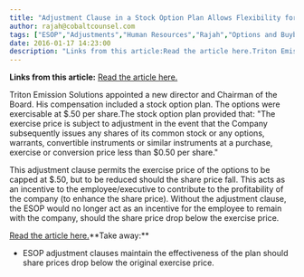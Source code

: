 ```yaml
---
title: "Adjustment Clause in a Stock Option Plan Allows Flexibility for Future Change"
author: rajah@cobaltcounsel.com
tags: ["ESOP","Adjustments","Human Resources","Rajah","Options and Buyback"]
date: 2016-01-17 14:23:00
description: "Links from this article:Read the article here.Triton Emission Solutions appointed a new director and Chairman of the Board. His compensation include..."
---
```


**Links from this article:**
[Read the article here.](http://www.consumerelectronicsnet.com/article/Triton-Emission-Solutions-Inc-Appoints-Robert-C-Kopple-as-Director-and-Chairman-and-Adopts-2014-Stock-Option-Plan--3493484?)

Triton Emission Solutions appointed a new director and Chairman of the Board. His compensation included a stock option plan. The options were exercisable at $.50 per share.The stock option plan provided that: "The exercise price is subject to adjustment in the event that the Company subsequently issues any shares of its common stock or any options, warrants, convertible instruments or similar instruments at a purchase, exercise or conversion price less than $0.50 per share."

This adjustment clause permits the exercise price of the options to be capped at $.50, but to be reduced should the share price fall. This acts as an incentive to the employee/executive to contribute to the profitability of the company (to enhance the share price). Without the adjustment clause, the ESOP would no longer act as an incentive for the employee to remain with the company, should the share price drop below the exercise price.

[Read the article here.](http://www.consumerelectronicsnet.com/article/Triton-Emission-Solutions-Inc-Appoints-Robert-C-Kopple-as-Director-and-Chairman-and-Adopts-2014-Stock-Option-Plan--3493484?)**Take away:**
- ESOP adjustment clauses maintain the effectiveness of the plan should share prices drop below the original exercise price.
